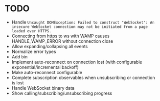 # TODO

* Handle `Uncaught DOMException: Failed to construct 'WebSocket': An insecure WebSocket connection may not be initiated from a page loaded over HTTPS.`
* Connecting from https to ws with WAMP causes HANDLE_WAMP_ERROR without connection close
* Allow expanding/collapsing all events
* Normalize error types
* Add bin
* Implement auto-reconnect on connection lost (with configurable exponential/incremental backoff)
* Make auto-reconnect configurable
* Complete subscription observables when unsubscribing or connection is lost
* Handle WebSocket binary data
* Show calling/subscribing/unsubscribing progress